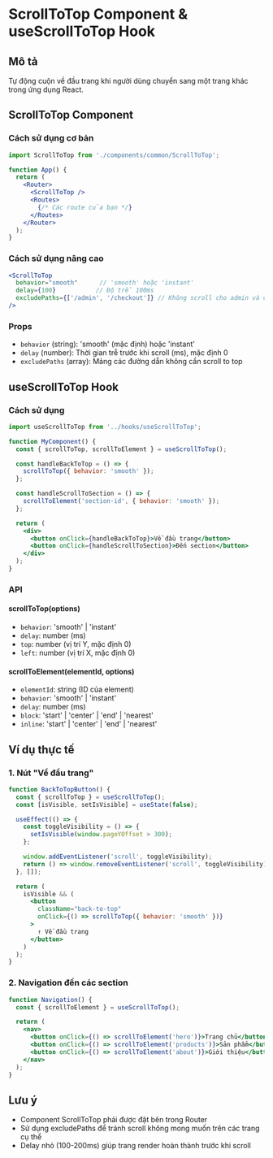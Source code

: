 # ScrollToTop Component & useScrollToTop Hook

## Mô tả
Tự động cuộn về đầu trang khi người dùng chuyển sang một trang khác trong ứng dụng React.

## ScrollToTop Component

### Cách sử dụng cơ bản
```jsx
import ScrollToTop from './components/common/ScrollToTop';

function App() {
  return (
    <Router>
      <ScrollToTop />
      <Routes>
        {/* Các route của bạn */}
      </Routes>
    </Router>
  );
}
```

### Cách sử dụng nâng cao
```jsx
<ScrollToTop 
  behavior="smooth"      // 'smooth' hoặc 'instant'
  delay={100}           // Độ trễ 100ms
  excludePaths={['/admin', '/checkout']} // Không scroll cho admin và checkout
/>
```

### Props
- `behavior` (string): 'smooth' (mặc định) hoặc 'instant'
- `delay` (number): Thời gian trễ trước khi scroll (ms), mặc định 0
- `excludePaths` (array): Mảng các đường dẫn không cần scroll to top

## useScrollToTop Hook

### Cách sử dụng
```jsx
import useScrollToTop from '../hooks/useScrollToTop';

function MyComponent() {
  const { scrollToTop, scrollToElement } = useScrollToTop();

  const handleBackToTop = () => {
    scrollToTop({ behavior: 'smooth' });
  };

  const handleScrollToSection = () => {
    scrollToElement('section-id', { behavior: 'smooth' });
  };

  return (
    <div>
      <button onClick={handleBackToTop}>Về đầu trang</button>
      <button onClick={handleScrollToSection}>Đến section</button>
    </div>
  );
}
```

### API

#### scrollToTop(options)
- `behavior`: 'smooth' | 'instant'
- `delay`: number (ms)
- `top`: number (vị trí Y, mặc định 0)
- `left`: number (vị trí X, mặc định 0)

#### scrollToElement(elementId, options)
- `elementId`: string (ID của element)
- `behavior`: 'smooth' | 'instant'
- `delay`: number (ms)
- `block`: 'start' | 'center' | 'end' | 'nearest'
- `inline`: 'start' | 'center' | 'end' | 'nearest'

## Ví dụ thực tế

### 1. Nút "Về đầu trang"
```jsx
function BackToTopButton() {
  const { scrollToTop } = useScrollToTop();
  const [isVisible, setIsVisible] = useState(false);

  useEffect(() => {
    const toggleVisibility = () => {
      setIsVisible(window.pageYOffset > 300);
    };

    window.addEventListener('scroll', toggleVisibility);
    return () => window.removeEventListener('scroll', toggleVisibility);
  }, []);

  return (
    isVisible && (
      <button 
        className="back-to-top"
        onClick={() => scrollToTop({ behavior: 'smooth' })}
      >
        ↑ Về đầu trang
      </button>
    )
  );
}
```

### 2. Navigation đến các section
```jsx
function Navigation() {
  const { scrollToElement } = useScrollToTop();

  return (
    <nav>
      <button onClick={() => scrollToElement('hero')}>Trang chủ</button>
      <button onClick={() => scrollToElement('products')}>Sản phẩm</button>
      <button onClick={() => scrollToElement('about')}>Giới thiệu</button>
    </nav>
  );
}
```

## Lưu ý
- Component ScrollToTop phải được đặt bên trong Router
- Sử dụng excludePaths để tránh scroll không mong muốn trên các trang cụ thể
- Delay nhỏ (100-200ms) giúp trang render hoàn thành trước khi scroll 